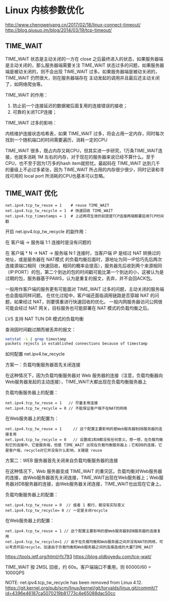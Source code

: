# Linux 内核参数优化

http://www.chengweiyang.cn/2017/02/18/linux-connect-timeout/
http://blog.qiusuo.im/blog/2014/03/19/tcp-timeout/

## TIME_WAIT

TIME_WAIT 状态是主动关闭的一方在 close 之后最终进入的状态，如果服务器端是主动关闭的，那么服务器端需要关注 TIME_WAIT 状态过多的问题，如果服务器端是被动关闭的，则不会出现 TIME_WAIT 过多。如果服务器端是被动关闭的，TIME_WAIT 仍然很大，则在服务器端存在 主动发起的调用并且最后还主动关闭了，如网络爬虫等。

TIME_WAIT 的作用：

1. 防止前一个连接延迟的数据被后面复用的连接错误的接收；
2. 可靠的关闭TCP连接；

TIME_WAIT 过多的影响：

内核维护连接状态哈希表，如果 TIME_WAIT 过多，将会占用一定内存，同时每次找到一个随机端口的时间需要遍历，消耗一定的CPU

TIME_WAIT 很多，既占内存又耗CPU，但其实进一步研究，1万条TIME_WAIT连接，也就多消耗 1M 左右的内存，对于现在的服务器来说已经不算什么。至于CPU，也不至于因为1万多的hash item就担忧。最起码在 TIME_WAIT 达到几千的量级上不必过多紧张，因为 TIME_WAIT 所占用的内存很少很少，同时记录和寻找可用的 local port 所消耗的CPU也基本可以忽略。

## TIME_WAIT 优化

```
net.ipv4.tcp_tw_reuse = 1    # reuse TIME_WAIT
net.ipv4.tcp_tw_recycle = 1  # 快速回收 TIME_WAIT
net.ipv4.tcp_timestamps = 1  # 上述两项生效的前提是TCP连接两端都要启用TCP时间戳
```

开启 net.ipv4.tcp_tw_recycle 的副作用：

在 客户端 -> 服务端 1:1 连接时是没有问题的

在 客户端 * N -> NAT -> 服务端 N:1 连接时，当客户端 IP 是经过 NAT 转换过的地址，或是服务器在 NAT模式 的负载均衡后面时，源地址为同一IP恰巧先后两次连接源端口相同（快速回收，相同的概率会提高），服务器先后收到两个来源相同（IP:PORT）的包，第二个到达的包的时间戳可能比第一个到达的小，这被认为是过期的包，服务器基于PAWS，认为是重复的报文，丢弃，并不会回ACK包。

一般用作客户端的服务更有可能面对 TIME_WAIT 过多的问题，主动关闭的服务端 也会面临同样问题。
在优化过程中，客户端还面临调用链路是否穿越 NAT 的问题，如果经过 NAT，则要慎重进行快速回收的优化。
一般内网服务器访问公网很可能会经过 NAT 网关，目标服务也可能部署在 NAT 模式的负载均衡之后。

LVS 支持 NAT TUN DR 模式的负载均衡

查询因时间戳过期而被丢弃的报文：

```sh
netstat -s | grep timestamp
packets rejects in established connections because of timestamp
```

如何配置 net.ipv4.tw_recycle

方案一：负载均衡服务器首先关闭连接

在这种情况下，因为负载均衡服务器对 Web 服务器的连接（注意，负载均衡器向Web服务器发起的主动连接），TIME_WAIT大都出现在负载均衡服务器上

负载均衡服务器上的配置：

```
net.ipv4.tcp_tw_reuse = 1   // 尽量复用连接
net.ipv4.tcp_tw_recycle = 0 // 不能保证客户端不在NAT的网络
```

在Web服务器上的配置为：

```
net.ipv4.tcp_tw_reuse = 1     // 这个配置主要影响的是Web服务器到DB服务器的连接复用
net.ipv4.tcp_tw_recycle = 0   // 设置成1和0都没有任何意义。想一想，在负载均衡和它的连接中，它是服务端，但是 TIME_WAIT 出现在负载均衡服务器上；它和DB的连接，它是客户端，recycle对它并没有什么影响，关键是 reuse
```

方案二：WEB 服务器首先关闭来自负载均衡服务器的连接

在这种情况下，Web 服务器变成 TIME_WAIT 的重灾区。负载均衡对Web服务器的连接，由Web服务器首先关闭连接，TIME_WAIT出现在Web服务器上；Web服务器对DB服务器的连接，由Web服务器关闭连接，TIME_WAIT也出现在它身上。

负载均衡服务器上的配置：

```
net.ipv4.tcp_tw_reuse = 0  // 或者 1 都行，都没有实际意义
net.ipv4.tcp_tw_recycle= 0 // 一定是关闭recycle
```

在Web服务器上的配置：

```
net.ipv4.tcp_tw_reuse = 1 // 这个配置主要影响的是Web服务器到DB服务器的连接复用
net.ipv4.tcp_tw_recycle=1 // 由于在负载均衡和Web服务器之间并没有NAT的网络，可以考虑开启recycle，加速由于负载均衡和Web服务器之间的连接造成的大量TIME_WAIT
```

https://tools.ietf.org/html/rfc793
https://blog.oldboyedu.com/tcp-wait/


TIME_WAIT 按 2MSL 回收，约 60s。客户端端口不重用，则 60000/60 = 1000QPS

NOTE: net.ipv4.tcp_tw_recycle has been removed from Linux 4.12.
https://git.kernel.org/pub/scm/linux/kernel/git/torvalds/linux.git/commit/?id=4396e46187ca5070219b81773c4e65088dac50cc
